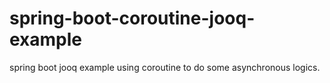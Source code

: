 # spring-boot-coroutine-jooq-example
spring boot jooq example using coroutine to do some asynchronous logics.
